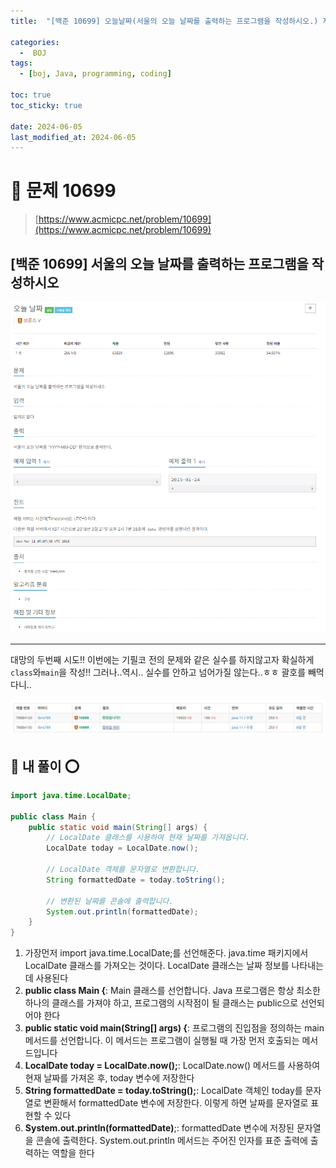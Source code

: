 ```yaml
---
title:  "[백준 10699] 오늘날짜(서울의 오늘 날짜를 출력하는 프로그램을 작성하시오.) 자바(Java)"

categories:
  -  BOJ
tags:
  - [boj, Java, programming, coding]

toc: true
toc_sticky: true

date: 2024-06-05
last_modified_at: 2024-06-05
---
```


# 🚀 문제 10699

> [https://www.acmicpc.net/problem/10699](https://www.acmicpc.net/problem/10699)


## [백준 10699] 서울의 오늘 날짜를 출력하는 프로그램을 작성하시오

![백준 10699](/assets/images/boj10699.PNG)

---

대망의 두번째 시도!! 이번에는 기필코 전의 문제와 같은 실수를 하지않고자 확실하게 `class`와`main`을 작성!!
그러나..역시.. 실수를 안하고 넘어가질 않는다..ㅎㅎ
괄호를 빼먹다니..

![백준 10699_1](/assets/images/boj10699_1.PNG)

## 🚀 내 풀이 ⭕

```java
import java.time.LocalDate;

public class Main {
    public static void main(String[] args) {
        // LocalDate 클래스를 사용하여 현재 날짜를 가져옵니다.
        LocalDate today = LocalDate.now();
        
        // LocalDate 객체를 문자열로 변환합니다.
        String formattedDate = today.toString();
        
        // 변환된 날짜를 콘솔에 출력합니다.
        System.out.println(formattedDate);
    }
}
```

1. 가장먼저 import java.time.LocalDate;를 선언해준다. java.time 패키지에서 LocalDate 클래스를 가져오는 것이다. LocalDate 클래스는 날짜 정보를 나타내는 데 사용된다
2. **public class Main {**: Main 클래스를 선언합니다. Java 프로그램은 항상 최소한 하나의 클래스를 가져야 하고, 프로그램의 시작점이 될 클래스는 public으로 선언되어야 한다
3. **public static void main(String[] args) {**: 프로그램의 진입점을 정의하는 main 메서드를 선언합니다. 이 메서드는 프로그램이 실행될 때 가장 먼저 호출되는 메서드입니다
4. **LocalDate today = LocalDate.now();**: LocalDate.now() 메서드를 사용하여 현재 날짜를 가져온 후, today 변수에 저장한다
5. **String formattedDate = today.toString();**: LocalDate 객체인 today를 문자열로 변환해서 formattedDate 변수에 저장한다. 이렇게 하면 날짜를 문자열로 표현할 수 있다
6. **System.out.println(formattedDate)**;: formattedDate 변수에 저장된 문자열을 콘솔에 출력한다. System.out.println 메서드는 주어진 인자를 표준 출력에 출력하는 역할을 한다